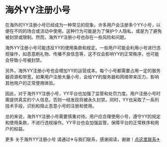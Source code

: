 # 海外YY注册小号

在海外的YY注册小号已经成为一种常见的现象。许多用户会注册多个YY小号，以便在不同的场合或活动中使用。这种行为可能是为了保护个人隐私，或是为了避免被封禁或限制。然而，海外YY注册小号也存在一些风险和问题。

海外YY注册小号可能违反YY的使用条款和规定。一些用户可能会利用小号进行违规操作，如恶意刷礼物、传播不良信息等，这不仅会影响YY的正常秩序，也可能会导致小号被封禁。

另外，海外YY注册小号也会增加YY的运营成本。每个小号都需要占用一定的服务器资源和带宽，如果用户注册大量小号，会给YY的服务器和网络带来压力，影响其他用户的正常使用体验。

因此，对于海外YY注册小号，YY平台也加强了监管和处罚力度。用户注册小号时需提供真实的个人信息，否则一经发现将被永久封禁。同时，YY也采取了一系列技术手段，识别和阻止恶意小号的注册和使用。

总的来说，海外YY注册小号需要慎重对待。用户应合理使用小号，遵守YY的规定和使用条款，不进行违规操作。YY平台也会加强监管，保障平台的正常秩序和用户的权益。

更多 关于海外YY注册小号 请通过✈与我们联系，感谢阅读，谢谢！[点这里联系✈](https://add.k02.cc)